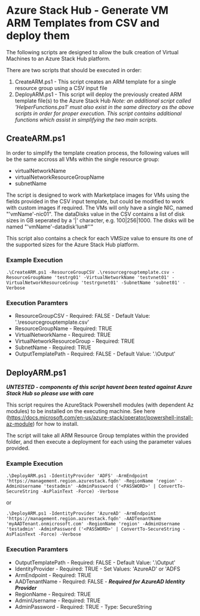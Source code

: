 # Azure Stack Hub - Generate VM ARM Templates from CSV and deploy them #

The following scripts are designed to allow the bulk creation of Virtual Machines to an Azure Stack Hub platform.

There are two scripts that should be executed in order: 
1. CreateARM.ps1 - This script creates an ARM template for a single resource group using a CSV input file
2. DeployARM.ps1 - This script will deploy the previously created ARM template file(s) to the Azure Stack Hub
_Note: an additional script called 'HelperFunctions.ps1' must also exist in the same directory as the above scripts in order for proper execution. This script contains additional functions which assist in simplifying the two main scripts._


## CreateARM.ps1 ##
In order to simplify the template creation process, the following values will be the same accross all VMs within the single resource group:
- virtualNetworkName
- virtualNetworkResourceGroupName
- subnetName

The script is designed to work with Marketplace images for VMs using the fields provided in the CSV input template, but could be modified to work with custom images if required.
The VMs will only have a single NIC, named "'vmName'-nic01".
The dataDisks value in the CSV contains a list of disk sizes in GB seperated by a '|' character, e.g. 100|256|1000. The disks will be named "'vmName'-datadisk'lun#''"

This script also contains a check for each VMSize value to ensure its one of the supported sizes for the Azure Stack Hub platform.

### Example Execution ###
`.\CreateARM.ps1 -ResourceGroupCSV .\resourcegrouptemplate.csv -ResourceGroupName 'testrg01' -VirtualNetworkName 'testvnet01' -VirtualNetworkResourceGroup 'testrgvnet01' -SubnetName 'subnet01' -Verbose`

### Execution Paramters ###
- ResourceGroupCSV - Required: FALSE - Default Value: '.\resourcegrouptemplate.csv'
- ResourceGroupName - Required: TRUE
- VirtualNetworkName - Required: TRUE
- VirtualNetworkResourceGroup - Required: TRUE 
- SubnetName - Required: TRUE
- OutputTemplatePath - Required: FALSE - Default Value: '.\Output'

## DeployARM.ps1 ##

***UNTESTED - components of this script havent been tested against Azure Stack Hub so please use with care***

This script requires the AzureStack Powershell modules (with dependent Az modules) to be installed on the executing machine. See here (https://docs.microsoft.com/en-us/azure-stack/operator/powershell-install-az-module) for how to install.

The script will take all ARM Resource Group templates within the provided folder, and then execute a deployment for each using the parameter values provided.

### Example Execution ###
`.\DeployARM.ps1 -IdentityProvider 'ADFS' -ArmEndpoint 'https://management.region.azurestack.fqdn' -RegionName 'region' -AdminUsername 'testadmin' -AdminPassword ('<PASSWORD>' | ConvertTo-SecureString -AsPlainText -Force) -Verbose`

or

`.\DeployARM.ps1 -IdentityProvider 'AzureAD' -ArmEndpoint 'https://management.region.azurestack.fqdn' -AADTenantName 'myAADTenant.onmicrosoft.com' -RegionName 'region' -AdminUsername 'testadmin' -AdminPassword ('<PASSWORD>' | ConvertTo-SecureString -AsPlainText -Force) -Verbose`

### Execution Paramters ###
- OutputTemplatePath - Required: FALSE - Default Value: '.\Output'
- IdentityProvider - Required: TRUE - Set Values: 'AzureAD' or 'ADFS
- ArmEndpoint - Required: TRUE
- AADTenantName - Required: FALSE - ***Required for AzureAD Identity Provider***
- RegionName - Required: TRUE
- AdminUsername - Required: TRUE
- AdminPassword - Required: TRUE - Type: SecureString

